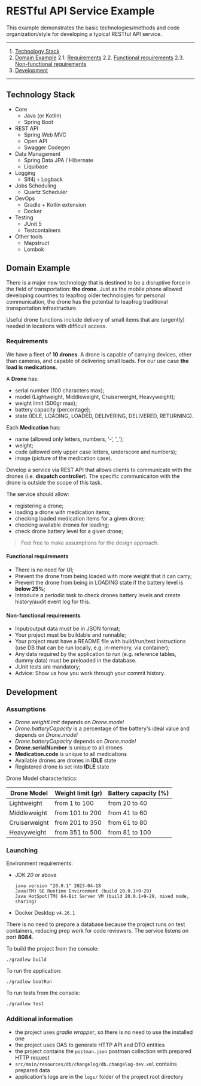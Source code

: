 # RESTful API Service Example

This example demonstrates the basic technologies/methods and code organization/style 
for developing a typical RESTful API service.

---
1. [Technology Stack](#technology-stack)
2. [Domain Example](#domain-example)
   2.1. [Requirements](#requirements)
   2.2. [Functional requirements](#functional-requirements)
   2.3. [Non-functional requirements](#non-functional-requirements)
3. [Development](#development)
---

## Technology Stack

- Core
  - Java (or Kotlin)
  - Spring Boot
- REST API
  - Spring Web MVC
  - Open API
  - Swagger Codegen
- Data Management
  - Spring Data JPA / Hibernate
  - Liquibase
- Logging
  - Slf4j + Logback
- Jobs Scheduling
  - Quartz Scheduler
- DevOps
  - Gradle + Kotlin extension
  - Docker
- Testing
  - JUnit 5
  - Testcontainers
- Other tools
  - Mapstruct
  - Lombok

## Domain Example

There is a major new technology that is destined to be a disruptive force in the field 
of transportation: **the drone**. Just as the mobile phone allowed developing countries 
to leapfrog older technologies for personal communication, the drone has the potential 
to leapfrog traditional transportation infrastructure.

Useful drone functions include delivery of small items that are (urgently) needed in 
locations with difficult access.

### Requirements

We have a fleet of **10 drones**. A drone is capable of carrying devices, other than cameras, 
and capable of delivering small loads. For our use case **the load is medications**.

A **Drone** has:
- serial number (100 characters max);
- model (Lightweight, Middleweight, Cruiserweight, Heavyweight);
- weight limit (500gr max);
- battery capacity (percentage);
- state (IDLE, LOADING, LOADED, DELIVERING, DELIVERED, RETURNING).

Each **Medication** has: 
- name (allowed only letters, numbers, ‘-‘, ‘_’);
- weight;
- code (allowed only upper case letters, underscore and numbers);
- image (picture of the medication case).

Develop a service via REST API that allows clients to communicate with the drones 
(i.e. **dispatch controller**). The specific communicaiton with the drone is outside the scope of this task. 

The service should allow:
- registering a drone;
- loading a drone with medication items;
- checking loaded medication items for a given drone; 
- checking available drones for loading;
- check drone battery level for a given drone;

> Feel free to make assumptions for the design approach.

#### Functional requirements

- There is no need for UI;
- Prevent the drone from being loaded with more weight that it can carry;
- Prevent the drone from being in LOADING state if the battery level is **below 25%**;
- Introduce a periodic task to check drones battery levels and create history/audit event log for this.

#### Non-functional requirements

- Input/output data must be in JSON format;
- Your project must be buildable and runnable;
- Your project must have a README file with build/run/test instructions (use DB that can be run locally, e.g. in-memory, via container);
- Any data required by the application to run (e.g. reference tables, dummy data) must be preloaded in the database.
- JUnit tests are mandatory;
- Advice: Show us how you work through your commit history.

## Development

### Assumptions

- *Drone.weightLimit* depends on *Drone.model*
- *Drone.batteryCapacity* is a percentage of the battery's ideal value and depends on *Drone.model*
- *Drone.batteryCapacity* depends on *Drone.model*
- **Drone.serialNumber** is unique to all drones
- **Medication.code** is unique to all medications
- Available drones are drones in **IDLE** state
- Registered drone is set into **IDLE** state

Drone Model characteristics:

| Drone Model   | Weight limit (gr) | Battery capacity (%) |
|---------------|-------------------|----------------------|
| Lightweight   | from 1 to 100     | from 20 to 40        |
| Middleweight  | from 101 to 200   | from 41 to 60        |
| Cruiserweight | from 201 to 350   | from 61 to 80        |
| Heavyweight   | from 351 to 500   | from 81 to 100       |


### Launching

Environment requirements:

- JDK _20_ or above
  ```shell
  java version "20.0.1" 2023-04-18
  Java(TM) SE Runtime Environment (build 20.0.1+9-29)
  Java HotSpot(TM) 64-Bit Server VM (build 20.0.1+9-29, mixed mode, sharing)
  ```
- Docker Desktop `v4.26.1`

There is no need to prepare a database because the project runs on test containers,
reducing prep work for code reviewers. The service listens on port **8084**.

To build the project from the console:

```shell
./gradlew build
```

To run the application:

```shell
./gradlew bootRun
```

To run tests from the console:

```shell
./gradlew test
```

### Additional information

- the project uses _gradle wrapper_, so there is no need to use the installed one
- the project uses OAS to generate HTTP API and DTO entities
- the project contains the `postman.json` postman collection with prepared HTTP request
- `src/main/resources/db/changelog/db.changelog-dev.xml` contains prepared data
- application's logs are in the `logs/` folder of the project root directory